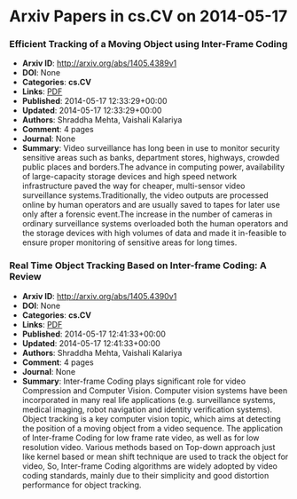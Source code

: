 # Arxiv Papers in cs.CV on 2014-05-17
### Efficient Tracking of a Moving Object using Inter-Frame Coding
- **Arxiv ID**: http://arxiv.org/abs/1405.4389v1
- **DOI**: None
- **Categories**: **cs.CV**
- **Links**: [PDF](http://arxiv.org/pdf/1405.4389v1)
- **Published**: 2014-05-17 12:33:29+00:00
- **Updated**: 2014-05-17 12:33:29+00:00
- **Authors**: Shraddha Mehta, Vaishali Kalariya
- **Comment**: 4 pages
- **Journal**: None
- **Summary**: Video surveillance has long been in use to monitor security sensitive areas such as banks, department stores, highways, crowded public places and borders.The advance in computing power, availability of large-capacity storage devices and high speed network infrastructure paved the way for cheaper, multi-sensor video surveillance systems.Traditionally, the video outputs are processed online by human operators and are usually saved to tapes for later use only after a forensic event.The increase in the number of cameras in ordinary surveillance systems overloaded both the human operators and the storage devices with high volumes of data and made it in-feasible to ensure proper monitoring of sensitive areas for long times.



### Real Time Object Tracking Based on Inter-frame Coding: A Review
- **Arxiv ID**: http://arxiv.org/abs/1405.4390v1
- **DOI**: None
- **Categories**: **cs.CV**
- **Links**: [PDF](http://arxiv.org/pdf/1405.4390v1)
- **Published**: 2014-05-17 12:41:33+00:00
- **Updated**: 2014-05-17 12:41:33+00:00
- **Authors**: Shraddha Mehta, Vaishali Kalariya
- **Comment**: 4 pages
- **Journal**: None
- **Summary**: Inter-frame Coding plays significant role for video Compression and Computer Vision. Computer vision systems have been incorporated in many real life applications (e.g. surveillance systems, medical imaging, robot navigation and identity verification systems). Object tracking is a key computer vision topic, which aims at detecting the position of a moving object from a video sequence. The application of Inter-frame Coding for low frame rate video, as well as for low resolution video. Various methods based on Top-down approach just like kernel based or mean shift technique are used to track the object for video, So, Inter-frame Coding algorithms are widely adopted by video coding standards, mainly due to their simplicity and good distortion performance for object tracking.



